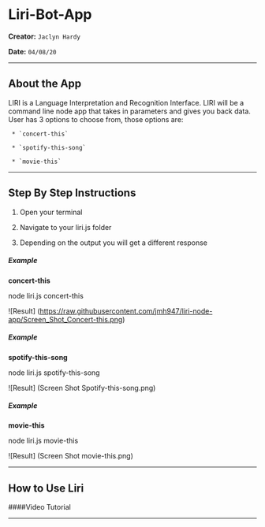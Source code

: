 # Liri-Bot-App 
  **Creator:**  `Jaclyn Hardy`
  
  **Date:** `04/08/20`
  _ _ _
  
## About the App
  LIRI is a Language Interpretation and Recognition Interface. LIRI will be a command line node app that takes in parameters and gives you back data. User has 3 options to choose from, those options are:
  
     * `concert-this`
     
     * `spotify-this-song`
     
     * `movie-this`
      
 _ _ _
 
 ## Step By Step Instructions
 1. Open your terminal
 
 2. Navigate to your liri.js folder
 
 3. Depending on the output you will get a different response

##### **Example**
**concert-this** 

node liri.js concert-this <name of artist or band>
 
![Result] (https://raw.githubusercontent.com/jmh947/liri-node-app/Screen_Shot_Concert-this.png)


##### **Example**
**spotify-this-song**

node liri.js spotify-this-song <name of song>

![Result] (Screen Shot Spotify-this-song.png)



##### **Example**
**movie-this**

node liri.js movie-this <name of movie>

![Result] (Screen Shot movie-this.png)

_ _ _

## How to Use Liri
####Video Tutorial


_ _ _



      
